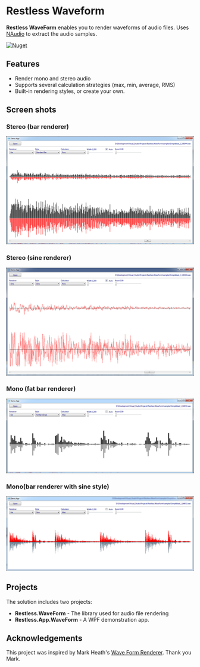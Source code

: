 # Restless Waveform

**Restless WaveForm** enables you to render waveforms of audio files. Uses [NAudio](https://github.com/naudio/naudio) to extract the audio samples.

[![Nuget](https://img.shields.io/nuget/v/Restless.WaveForm.svg?style=flat-square)](https://www.nuget.org/packages/Restless.WaveForm/)

## Features
- Render mono and stereo audio
- Supports several calculation strategies (max, min, average, RMS)
- Built-in rendering styles, or create your own.
 
## Screen shots

### Stereo (bar renderer)
![Restless Waveform Screenshot #1](/screen/restless.waveform.1.jpg)

### Stereo (sine renderer)
![Restless Waveform Screenshot #2](/screen/restless.waveform.2.jpg)

### Mono (fat bar renderer)
![Restless Waveform Screenshot #3](/screen/restless.waveform.3.jpg)

### Mono(bar renderer with sine style)
![Restless Waveform Screenshot #4](/screen/restless.waveform.4.jpg)

## Projects
The solution includes two projects:

- **Restless.WaveForm** - The library used for audio file rendering
- **Restless.App.WaveForm** - A WPF demonstration app.

## Acknowledgements

This project was inspired by Mark Heath's [Wave Form Renderer](https://github.com/naudio/NAudio.WaveFormRenderer). Thank you Mark.
